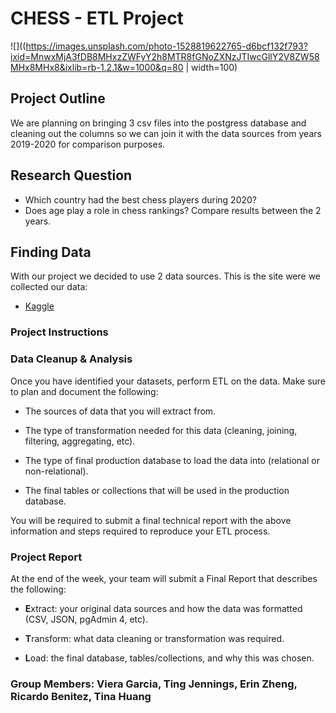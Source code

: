 # CHESS - ETL Project
![]((https://images.unsplash.com/photo-1528819622765-d6bcf132f793?ixid=MnwxMjA3fDB8MHxzZWFyY2h8MTR8fGNoZXNzJTIwcGllY2V8ZW58MHx8MHx8&ixlib=rb-1.2.1&w=1000&q=80 | width=100)
## Project Outline
We are planning on bringing 3 csv files into the postgress database and cleaning out the columns so we can join it with the data sources from years 2019-2020 for comparison purposes. 

## Research Question
* Which country had the best chess players during 2020? 
* Does age play a role in chess rankings? Compare results between the 2 years.  

## Finding Data

With our project we decided to use 2 data sources. This is the site were we collected our data:

* [Kaggle](https://www.kaggle.com/rohanrao/chess-fide-ratings)

### Project Instructions
### Data Cleanup & Analysis

Once you have identified your datasets, perform ETL on the data. Make sure to plan and document the following:

* The sources of data that you will extract from.

* The type of transformation needed for this data (cleaning, joining, filtering, aggregating, etc).

* The type of final production database to load the data into (relational or non-relational).

* The final tables or collections that will be used in the production database.

You will be required to submit a final technical report with the above information and steps required to reproduce your ETL process.

### Project Report

At the end of the week, your team will submit a Final Report that describes the following:

* **E**xtract: your original data sources and how the data was formatted (CSV, JSON, pgAdmin 4, etc).

* **T**ransform: what data cleaning or transformation was required.

* **L**oad: the final database, tables/collections, and why this was chosen.

### Group Members: Viera Garcia, Ting Jennings, Erin Zheng, Ricardo Benitez, Tina Huang

